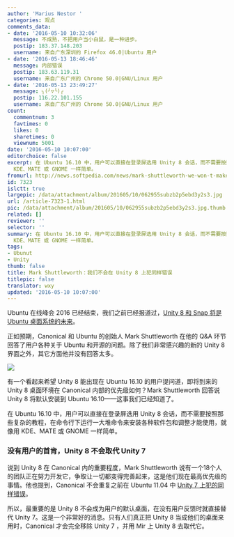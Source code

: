 ```yaml
---
author: 'Marius Nestor '
categories: 观点
comments_data:
- date: '2016-05-10 10:32:06'
  message: 不成熟，不把用户当小白鼠，是一种进步。
  postip: 183.37.148.203
  username: 来自广东深圳的 Firefox 46.0|Ubuntu 用户
- date: '2016-05-13 18:46:46'
  message: 内部错误
  postip: 183.63.119.31
  username: 来自广东广州的 Chrome 50.0|GNU/Linux 用户
- date: '2016-05-13 23:49:27'
  message: ╮(╯▽╰)╭
  postip: 116.22.101.155
  username: 来自广东广州的 Chrome 50.0|GNU/Linux 用户
count:
  commentnum: 3
  favtimes: 0
  likes: 0
  sharetimes: 0
  viewnum: 5001
date: '2016-05-10 10:07:00'
editorchoice: false
excerpt: 在 Ubuntu 16.10 中，用户可以直接在登录屏选用 Unity 8 会话，而不需要按照那些复杂的教程，在命令行下运行一大堆命令来安装各种软件包和调整才能使用，就像用
  KDE、MATE 或 GNOME 一样简单。
fromurl: http://news.softpedia.com/news/mark-shuttleworth-we-won-t-make-the-same-mistake-again-with-unity-8-503796.shtml
id: 7323
islctt: true
largepic: /data/attachment/album/201605/10/062955subzb2p5ebd3y2s3.jpg
url: /article-7323-1.html
pic: /data/attachment/album/201605/10/062955subzb2p5ebd3y2s3.jpg.thumb.jpg
related: []
reviewer: ''
selector: ''
summary: 在 Ubuntu 16.10 中，用户可以直接在登录屏选用 Unity 8 会话，而不需要按照那些复杂的教程，在命令行下运行一大堆命令来安装各种软件包和调整才能使用，就像用
  KDE、MATE 或 GNOME 一样简单。
tags:
- Ubunut
- Unity
thumb: false
title: Mark Shuttleworth：我们不会在 Unity 8 上犯同样错误
titlepic: false
translator: wxy
updated: '2016-05-10 10:07:00'
---
```


Ubuntu 在线峰会 2016 已经结束，我们之前已经报道过，[Unity 8 和 Snap 将是 Ubuntu 桌面系统的未来](/article-7312-1.html "Unity 8 和 Snap 将是 Ubuntu 桌面系统的未来")。


正如预期，Canonical 和 Ubuntu 的创始人 Mark Shuttleworth 在他的 Q&A 环节回答了用户各种关于 Ubuntu 和开源的问题。除了我们非常感兴趣的新的 Unity 8 界面之外，其它方面他并没有回答太多。


![](/data/attachment/album/201605/10/062955subzb2p5ebd3y2s3.jpg)


有一个看起来希望 Unity 8 能出现在 Ubuntu 16.10 的用户提问道，即将到来的 Unity 8 桌面环境在 Canonical 内部的优先级如何？Mark Shuttleworth 回答说 Unity 8 将默认安装到 Ubuntu 16.10——这事我们已经知道了。


在 Ubuntu 16.10 中，用户可以直接在登录屏选用 Unity 8 会话，而不需要按照那些复杂的教程，在命令行下运行一大堆命令来安装各种软件包和调整才能使用，就像用 KDE、MATE 或 GNOME 一样简单。


### 没有用户的首肯，Unity 8 不会取代 Unity 7


说到 Unity 8 在 Canonical 内的重要程度，Mark Shuttleworth 说有一个18个人的团队正在努力开发它，争取让一切都变得完善起来，这是他们现在最高优先级的事情。他也提到，Canonical 不会重复之前在 Ubuntu 11.04 中  [Unity 7 上犯的同样错误](http://news.softpedia.com/news/Mark-Shuttleworth-Admits-That-Ubuntu-s-Unity-Interface-Was-a-Mistake-Five-Years-Ago-475130.shtml)。


所以，最重要的是 Unity 8 不会成为用户的默认桌面，在没有用户反馈时就直接替代 Unity 7。这是一个非常好的消息。只有人们真正把 Unity 8 当成他们的桌面来用时，Canonical 才会完全移除 Unity 7 ，并用 Mir 上 Unity 8 去取代它。